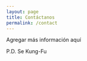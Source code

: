```yaml
---
layout: page
title: Contáctanos
permalink: /contact
---
```


Agregar más información aquí




P.D.
Se Kung-Fu

